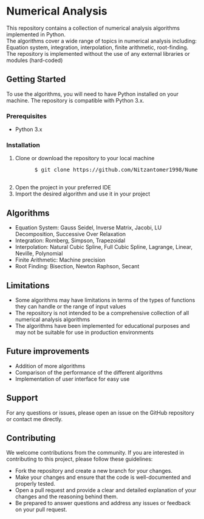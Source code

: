 <h1>Numerical Analysis</h1>
<p>
   This repository contains a collection of numerical analysis algorithms implemented in Python.<br>
   The algorithms cover a wide range of topics in numerical analysis including:<br>
   Equation system, integration, interpolation, finite arithmetic, root-finding.<br>
   The repository is implemented without the use of any external libraries or modules (hard-coded)
</p>

<h2>Getting Started</h2>
<p>
   To use the algorithms, you will need to have Python installed on your machine. The repository is compatible with Python 3.x.
</p>

<h3>Prerequisites</h3>
<ul>
   <li>Python 3.x</li>
</ul>

<h3>Installation</h3>
<ol>
   <li>Clone or download the repository to your local machine</li>

   <pre>
      $ git clone https://github.com/Nitzantomer1998/NumericalAnalysis.git
   </pre>
  
   <li>Open the project in your preferred IDE</li>
   <li>Import the desired algorithm and use it in your project</li>
</ol>

<h2>Algorithms</h2>
<ul>
   <li>Equation System: Gauss Seidel, Inverse Matrix, Jacobi, LU Decomposition, Successive Over Relaxation</li>
   <li>Integration: Romberg, Simpson, Trapezoidal</li>
   <li>Interpolation: Natural Cubic Spline, Full Cubic Spline, Lagrange, Linear, Neville, Polynomial</li>
   <li>Finite Arithmetic: Machine precision</li>
   <li>Root Finding: Bisection, Newton Raphson, Secant</li>
</ul>

<h2>Limitations</h2>
<ul>
   <li>Some algorithms may have limitations in terms of the types of functions they can handle or the range of input values</li>
   <li>The repository is not intended to be a comprehensive collection of all numerical analysis algorithms</li>
   <li>The algorithms have been implemented for educational purposes and may not be suitable for use in production environments</li>
</ul>

<h2>Future improvements</h2>
<ul>
   <li>Addition of more algorithms</li>
   <li>Comparison of the performance of the different algorithms</li>
   <li>Implementation of user interface for easy use</li>
</ul>

<h2>Support</h2>
<p>
   For any questions or issues, please open an issue on the GitHub repository or contact me directly.
</p>

<h2>Contributing</h2>
<p>
   We welcome contributions from the community. If you are interested in contributing to this project, please follow these guidelines:
</p>
<ul>
   <li>Fork the repository and create a new branch for your changes.</li>
   <li>Make your changes and ensure that the code is well-documented and properly tested.</li>
   <li>Open a pull request and provide a clear and detailed explanation of your changes and the reasoning behind them.</li>
   <li>Be prepared to answer questions and address any issues or feedback on your pull request.</li>
</ul>

